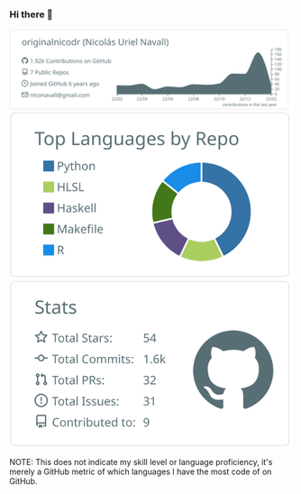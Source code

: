 ### Hi there 👋

<p  align="center">
  <img src="https://raw.githubusercontent.com/originalnicodr/originalnicodr/main/profile-summary-card-output/default/0-profile-details.svg?token=GHSAT0AAAAAABZY5FWUHZCH475KFQAAU2KGY7HVNBQ" alt="github stats"></br>
  <img src="https://raw.githubusercontent.com/originalnicodr/originalnicodr/main/profile-summary-card-output/default/1-repos-per-language.svg?token=GHSAT0AAAAAABZY5FWUDYZHAYGQOX7UT6OCY7HVNXA">
  <img src="https://raw.githubusercontent.com/originalnicodr/originalnicodr/main/profile-summary-card-output/default/3-stats.svg?token=GHSAT0AAAAAABZY5FWULAE3T634OFLU2JI4Y7HVN7Q"></br></p>

NOTE: This does not indicate my skill level or language proficiency, it's merely a GitHub metric of which languages I have the most code of on GitHub.

<!--
**originalnicodr/originalnicodr** is a ✨ _special_ ✨ repository because its `README.md` (this file) appears on your GitHub profile.

Here are some ideas to get you started:

- 🔭 I’m currently working on ...
- 🌱 I’m currently learning ...
- 👯 I’m looking to collaborate on ...
- 🤔 I’m looking for help with ...
- 💬 Ask me about ...
- 📫 How to reach me: ...
- 😄 Pronouns: ...
- ⚡ Fun fact: ...
-->
